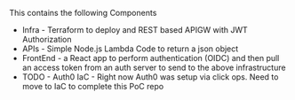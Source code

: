 This contains the following Components
* Infra - Terraform to deploy and REST based APIGW with JWT Authorization
* APIs - Simple Node.js Lambda Code to return a json object
* FrontEnd - a React app to perform authentication (OIDC) and then pull an access token from an auth server to send to the above infrastructure
* TODO - Auth0 IaC - Right now Auth0 was setup via click ops. Need to move to IaC to complete this PoC repo
